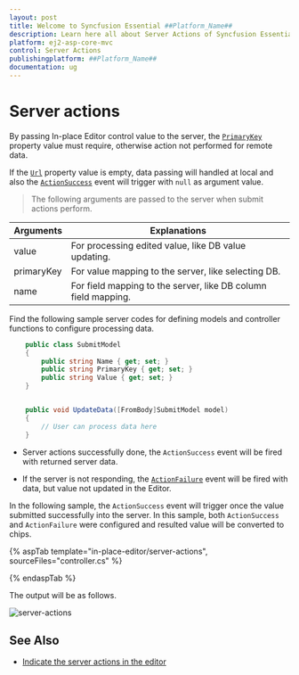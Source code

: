 ```yaml
---
layout: post
title: Welcome to Syncfusion Essential ##Platform_Name##
description: Learn here all about Server Actions of Syncfusion Essential ##Platform_Name## widgets based on HTML5 and jQuery.
platform: ej2-asp-core-mvc
control: Server Actions
publishingplatform: ##Platform_Name##
documentation: ug
---
```



# Server actions

By passing In-place Editor control value to the server, the [`PrimaryKey`](https://help.syncfusion.com/cr/aspnetcore-js2/Syncfusion.EJ2.InPlaceEditor.InPlaceEditor.html#Syncfusion_EJ2_InPlaceEditor_InPlaceEditor_PrimaryKey) property value must require, otherwise action not performed for remote data.

If the [`Url`](https://help.syncfusion.com/cr/aspnetcore-js2/Syncfusion.EJ2.InPlaceEditor.InPlaceEditor.html#Syncfusion_EJ2_InPlaceEditor_InPlaceEditor_Url) property value is empty, data passing will handled at local and also the [`ActionSuccess`](https://help.syncfusion.com/cr/aspnetcore-js2/Syncfusion.EJ2.InPlaceEditor.InPlaceEditor.html#Syncfusion_EJ2_InPlaceEditor_InPlaceEditor_ActionSuccess) event will trigger with `null` as argument value.

> The following arguments are passed to the server when submit actions perform.

| Arguments  | Explanations                                              |
|------------|-----------------------------------------------------------|
| value      | For processing edited value, like DB value updating.      |
| primaryKey | For value mapping to the server, like selecting DB.            |
| name       | For field mapping to the server, like DB column field mapping. |

Find the following sample server codes for defining models and controller functions to configure processing data.

```csharp
    public class SubmitModel
    {
        public string Name { get; set; }
        public string PrimaryKey { get; set; }
        public string Value { get; set; }
    }
```

```csharp

    public void UpdateData([FromBody]SubmitModel model)
    {
        // User can process data here
    }

```

* Server actions successfully done, the `ActionSuccess` event will be fired with returned server data.

* If the server is not responding, the [`ActionFailure`](https://help.syncfusion.com/cr/aspnetcore-js2/Syncfusion.EJ2.InPlaceEditor.InPlaceEditor.html#Syncfusion_EJ2_InPlaceEditor_InPlaceEditor_ActionFailure) event will be fired with data, but value not updated in the Editor.

In the following sample, the `ActionSuccess` event will trigger once the value submitted successfully into the server. In this sample, both `ActionSuccess` and `ActionFailure` were configured and resulted value will be converted to chips.

{% aspTab template="in-place-editor/server-actions", sourceFiles="controller.cs" %}

{% endaspTab %}

The output will be as follows.

![server-actions](./images/server-actions.PNG)

## See Also

* [Indicate the server actions in the editor](./how-to/custom-indication/)